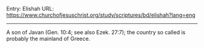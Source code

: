 Entry: Elishah
URL: https://www.churchofjesuschrist.org/study/scriptures/bd/elishah?lang=eng

---

A son of Javan (Gen. 10:4; see also Ezek. 27:7); the country so called is probably the mainland of Greece.
